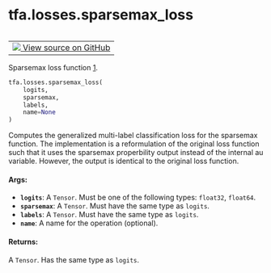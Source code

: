 <div itemscope itemtype="http://developers.google.com/ReferenceObject">
<meta itemprop="name" content="tfa.losses.sparsemax_loss" />
<meta itemprop="path" content="Stable" />
</div>

# tfa.losses.sparsemax_loss


<table class="tfo-notebook-buttons tfo-api" align="left">

<td>
  <a target="_blank" href="https://github.com/tensorflow/addons/tree/r0.6/tensorflow_addons/losses/sparsemax_loss.py#L26-L78">
    <img src="https://www.tensorflow.org/images/GitHub-Mark-32px.png" />
    View source on GitHub
  </a>
</td></table>



Sparsemax loss function [1].

``` python
tfa.losses.sparsemax_loss(
    logits,
    sparsemax,
    labels,
    name=None
)
```



<!-- Placeholder for "Used in" -->

Computes the generalized multi-label classification loss for the sparsemax
function. The implementation is a reformulation of the original loss
function such that it uses the sparsemax properbility output instead of the
internal    au variable. However, the output is identical to the original
loss function.

[1]: https://arxiv.org/abs/1602.02068

#### Args:


* <b>`logits`</b>: A `Tensor`. Must be one of the following types: `float32`,
  `float64`.
* <b>`sparsemax`</b>: A `Tensor`. Must have the same type as `logits`.
* <b>`labels`</b>: A `Tensor`. Must have the same type as `logits`.
* <b>`name`</b>: A name for the operation (optional).

#### Returns:

A `Tensor`. Has the same type as `logits`.
